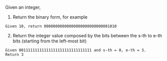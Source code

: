 Given an integer,

1. Return the binary form, for example
```
Given 10, return 00000000000000000000000000001010
```

2. Return the integer value composed by the bits between the s-th to e-th bits (starting from the left-most bit)
```
Given 00111111111111111111111111111111 and s-th = 0, e-th = 3.
Return 3
```
